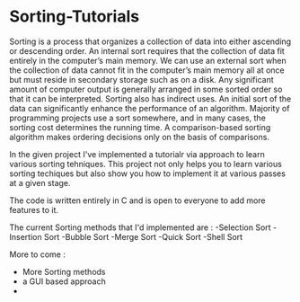 # Sorting-Tutorials

Sorting is a process that organizes a collection of data into either ascending or descending order.
An internal sort requires that the collection of data fit entirely in the computer’s main memory.
We can use an external sort  when  the collection of data cannot fit in the computer’s main memory all at once but must reside in secondary storage such as on a disk.
Any significant amount of computer output is generally arranged in some sorted order so that it can be interpreted.
Sorting also has indirect uses. An initial sort of the data can significantly enhance the performance of an algorithm. 
Majority of programming projects use a sort somewhere, and in many cases, the sorting cost determines the running time.
A comparison-based sorting algorithm makes ordering decisions only on the basis of comparisons.

In the given project I've implemented a tutorialr via approach to learn various sorting tehniques. This project not only helps you to learn various sorting techiques but also show you how to implement it at various passes at a given stage.

The code is written entirely in C and is open to everyone to add more features to it. 

The current Sorting methods that I'd implemented are :
-Selection Sort 
-Insertion Sort
-Bubble Sort
-Merge Sort
-Quick Sort
-Shell Sort

More to come :
- More Sorting methods
- a GUI based approach
- 
